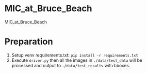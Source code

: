 # MIC_at_Bruce_Beach
MIC_at_Bruce_Beach

# Preparation

1. Setup venv requirements.txt: `pip install -r requirements.txt`
2. Execute `driver.py` then all the images in `./data/test_data` will be processed and output to `./data/test_results` with bboxes.